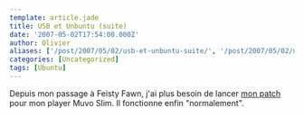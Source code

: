 ```yaml
---
template: article.jade
title: USB et Unbuntu (suite)
date: '2007-05-02T17:54:00.000Z'
author: Olivier
aliases: ['/post/2007/05/02/usb-et-unbuntu-suite/', '/post/2007/05/02/usb-et-unbuntu-suite/']
categories: [Uncategorized]
tags: [Ubuntu]
---
```


<p>Depuis mon passage à Feisty Fawn, j'ai plus besoin de lancer <a href="/post/2007/01/18/USB-et-Ubuntu">mon patch</a> pour mon player Muvo Slim. Il fonctionne enfin &quot;normalement&quot;.</p>
